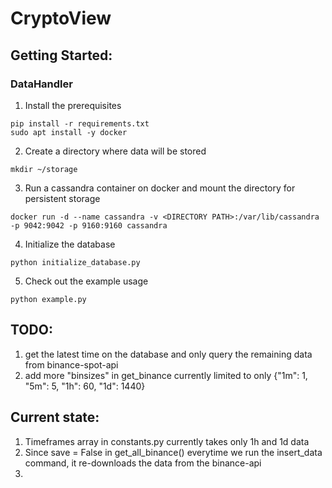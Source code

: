 # CryptoView

## Getting Started:

### DataHandler

1. Install the prerequisites
```console
pip install -r requirements.txt
sudo apt install -y docker
```
2. Create a directory where data will be stored
```console
mkdir ~/storage
```
3. Run a cassandra container on docker and mount the directory for persistent storage
```console
docker run -d --name cassandra -v <DIRECTORY PATH>:/var/lib/cassandra -p 9042:9042 -p 9160:9160 cassandra
```
4. Initialize the database
```console
python initialize_database.py
```
5. Check out the example usage
```console
python example.py
```

## TODO:
1. get the latest time on the database and only query the remaining data from binance-spot-api
2. add more "binsizes" in get_binance currently limited to only {"1m": 1, "5m": 5, "1h": 60, "1d": 1440}

## Current state:
1. Timeframes array in constants.py currently takes only 1h and 1d data
2. Since save = False in get_all_binance() everytime we run the insert_data command, it re-downloads the data from the binance-api
3. 

